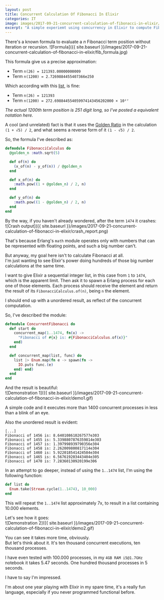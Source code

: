 ```yaml
---
layout: post
title: Concurrent Calculation Of Fibonacci In Elixir
categories: IT
image: images/2017-09-21-concurrent-calculation-of-fibonacci-in-elixir/fib_formula.jpg
excerpt: "A simple experiemt using concurrency in Elixir to compute Fibonacci terms aproximations with a formula."
---
```


There's a known formula to evaluate a *n* Fibonacci term position without iteration or recursion.
![Formula]({{ site.baseurl }}/images/2017-09-21-concurrent-calculation-of-fibonacci-in-elixir/fib_formula.jpg)

This formula give us a precise approximation:  
+ Term `n(26) = 121393.00000000009`
+ Term `n(1200) = 2.7269884455407366e250`

Which according with this [list](https://oeis.org/A000045/b000045.txt), is fine:  
+ Term `n(26) = 121393`
+ Term `n(1200) = 272.698844554059974143456202000 × 10²⁷`

*The actual 1200th term position is 251 digit long, so I've posted a equivalent notation here.*

A cool (and unrelated) fact is that it uses the [Golden Ratio](https://en.wikipedia.org/wiki/Golden_ratio) in the calculation `(1 + √5) / 2`, and what seems a reverse form of it `(1 - √5) / 2`.

So, the formula I've described as:
```elixir
defmodule FibonacciCalculus do
  @golden_n :math.sqrt(5)

  def of(n) do
    (x_of(n) - y_of(n)) / @golden_n
  end

  def x_of(n) do
    :math.pow((1 + @golden_n) / 2, n)
  end

  def y_of(n) do
    :math.pow((1 - @golden_n) / 2, n)
  end
end
```

By the way, if you haven't already wondered, after the term `1474` it crashes:  
![Crash output]({{ site.baseurl }}/images/2017-09-21-concurrent-calculation-of-fibonacci-in-elixir/crash_report.png)

That's because Erlang's `math` module operates only with numbers that can be represented with floating points, and such a big number can't.

But anyway, my goal here isn't to calculate Fibonacci at all.  
I'm just wanting to see Elixir's power doing hundreds of those big number calculations at the same time.

I want to give Elixir a sequential integer list, in this case from `1` to `1474`, which is the apparent limit. Then ask it to spawn a Erlang process for each one of those elements. Each process should receive the element and return the result of its `FibonacciCalculus.of(n)`, being `n` the element.

I should end up with a unordered result, as reflect of the concurrent computation.

So, I've described the module:
```elixir
defmodule ConcurrentFibonacci do
  def start do
    concurrent_map(1..1474, fn(x) ->
      "Fibonacci of #{x} is: #{FibonacciCalculus.of(x)}"
    end)
  end

  def concurrent_map(list, func) do
    list |> Enum.map(fn e -> spawn(fn ->
      IO.puts func.(e)
    end) end)
  end
end
```

And the result is beautiful:  
![Demonstration 1]({{ site.baseurl }}/images/2017-09-21-concurrent-calculation-of-fibonacci-in-elixir/demo1.gif)

A simple code and it executes more than 1400 concurrent processes in less than a blink of an eye.

Also the unordered result is evident:
```
[...]
Fibonacci of 1456 is: 8.640108610267577e303
Fibonacci of 1455 is: 5.3398807876359814e303
Fibonacci of 1457 is: 1.397998939790356e304
Fibonacci of 1458 is: 2.262009800817114e304
Fibonacci of 1460 is: 5.922018541424584e304
Fibonacci of 1465 is: 6.567619203443404e305
Fibonacci of 1470 is: 7.28360130920199e306
```

In an attempt to go deeper, instead of using the `1..1474` list, I'm using the following function:
```elixir
def list do
  Enum.take(Stream.cycle(1..1474), 10_000)
end
```

This will repeat the `1..1474` list approximately 7x, to result in a list containing 10.000 elements.

Let's see how it goes:  
![Demonstration 2]({{ site.baseurl }}/images/2017-09-21-concurrent-calculation-of-fibonacci-in-elixir/demo2.gif)

You can see it takes more time, obviously.  
But let's think about it. It's ten thousand concurrent executions, ten thousand processes.

I have even tested with 100.000 processes, in my `4GB RAM i5@1.7GHz` notebook it takes 5.47 seconds. One hundred thousand processes in 5 seconds.

I have to say I'm impressed.

I'm about one year playing with Elixir in my spare time, it's a really fun language, especially if you never programmed functional before.
